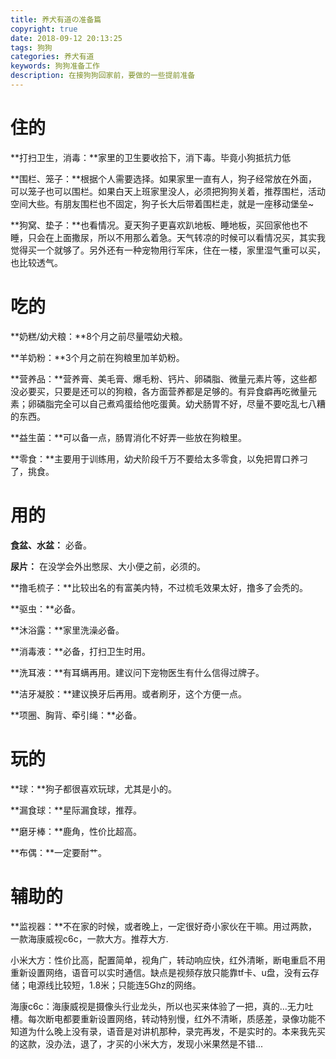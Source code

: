 ```yaml
---
title: 养犬有道の准备篇
copyright: true
date: 2018-09-12 20:13:25
tags: 狗狗
categories: 养犬有道
keywords: 狗狗准备工作
description: 在接狗狗回家前，要做的一些提前准备
---
```


# 住的

**打扫卫生，消毒：**家里的卫生要收拾下，消下毒。毕竟小狗抵抗力低

**围栏、笼子：**根据个人需要选择。如果家里一直有人，狗子经常放在外面，可以笼子也可以围栏。如果白天上班家里没人，必须把狗狗关着，推荐围栏，活动空间大些。有朋友围栏也不固定，狗子长大后带着围栏走，就是一座移动堡垒~

**狗窝、垫子：**也看情况。夏天狗子更喜欢趴地板、睡地板，买回家他也不睡，只会在上面撒尿，所以不用那么着急。天气转凉的时候可以看情况买，其实我觉得买一个就够了。另外还有一种宠物用行军床，住在一楼，家里湿气重可以买，也比较透气。

# 吃的

**奶糕/幼犬粮：**8个月之前尽量喂幼犬粮。

**羊奶粉：**3个月之前在狗粮里加羊奶粉。

**营养品：**营养膏、美毛膏、爆毛粉、钙片、卵磷脂、微量元素片等，这些都没必要买，只要是还可以的狗粮，各方面营养都是足够的。有异食癖再吃微量元素；卵磷脂完全可以自己煮鸡蛋给他吃蛋黄。幼犬肠胃不好，尽量不要吃乱七八糟的东西。

**益生菌：**可以备一点，肠胃消化不好弄一些放在狗粮里。

**零食：**主要用于训练用，幼犬阶段千万不要给太多零食，以免把胃口养刁了，挑食。

# 用的

**食盆、水盆：** 必备。

**尿片：** 在没学会外出憋尿、大小便之前，必须的。

**撸毛梳子：**比较出名的有富美内特，不过梳毛效果太好，撸多了会秃的。

**驱虫：**必备。

**沐浴露：**家里洗澡必备。

**消毒液：**必备，打扫卫生时用。

**洗耳液：**有耳螨再用。建议问下宠物医生有什么信得过牌子。

**洁牙凝胶：**建议换牙后再用。或者刷牙，这个方便一点。

**项圈、胸背、牵引绳：**必备。

# 玩的

**球：**狗子都很喜欢玩球，尤其是小的。

**漏食球：**星际漏食球，推荐。

**磨牙棒：**鹿角，性价比超高。

**布偶：**一定要耐艹。

# 辅助的

**监视器：**不在家的时候，或者晚上，一定很好奇小家伙在干嘛。用过两款，一款海康威视c6c，一款大方。推荐大方.

小米大方：性价比高，配置简单，视角广，转动响应快，红外清晰，断电重启不用重新设置网络，语音可以实时通信。缺点是视频存放只能靠tf卡、u盘，没有云存储；电源线比较短，1.8米；只能连5Ghz的网络。

海康c6c：海康威视是摄像头行业龙头，所以也买来体验了一把，真的…无力吐槽。每次断电都要重新设置网络，转动特别慢，红外不清晰，质感差，录像功能不知道为什么晚上没有录，语音是对讲机那种，录完再发，不是实时的。本来我先买的这款，没办法，退了，才买的小米大方，发现小米果然是不错...